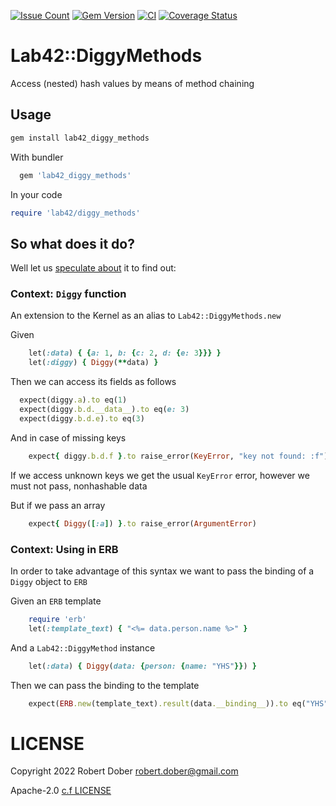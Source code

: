 [![Issue Count](https://codeclimate.com/github/RobertDober/diggy_methods/badges/issue_count.svg)](https://codeclimate.com/github/RobertDober/diggy_methods)
[![Gem Version](http://img.shields.io/gem/v/lab42_diggy_methods.svg)](https://rubygems.org/gems/lab42_diggy_methods)
[![CI](https://github.com/robertdober/diggy_methods/workflows/CI/badge.svg)](https://github.com/robertdober/diggy_methods/actions)
[![Coverage Status](https://coveralls.io/repos/github/RobertDober/diggy_methods/badge.svg?branch=main)](https://coveralls.io/github/RobertDober/diggy_methods?branch=main)


# Lab42::DiggyMethods

Access (nested) hash values by means of method chaining

## Usage

```sh
gem install lab42_diggy_methods
```

With bundler

```ruby
  gem 'lab42_diggy_methods'
```

In your code

```ruby
require 'lab42/diggy_methods'
```


## So what does it do?

Well let us [speculate about](https://github.com/RobertDober/speculate_about) it to find out:

### Context: `Diggy` function

An extension to the Kernel as an alias to `Lab42::DiggyMethods.new`

Given
```ruby
    let(:data) { {a: 1, b: {c: 2, d: {e: 3}}} }
    let(:diggy) { Diggy(**data) }
```

Then we can access its fields as follows
```ruby
  expect(diggy.a).to eq(1)
  expect(diggy.b.d.__data__).to eq(e: 3)
  expect(diggy.b.d.e).to eq(3)
```

And in case of missing keys
```ruby
    expect{ diggy.b.d.f }.to raise_error(KeyError, "key not found: :f")
```

If we access unknown keys we get the usual `KeyError` error, however we must not pass, nonhashable data

But if we pass an array
```ruby
    expect{ Diggy([:a]) }.to raise_error(ArgumentError)
```

### Context: Using in ERB

In order to take advantage of this syntax we want to pass the binding of a `Diggy` object to `ERB`

Given an `ERB` template
```ruby
    require 'erb'
    let(:template_text) { "<%= data.person.name %>" }
```

And a `Lab42::DiggyMethod` instance
```ruby
    let(:data) { Diggy(data: {person: {name: "YHS"}}) }
```

Then we can pass the binding to the template
```ruby
    expect(ERB.new(template_text).result(data.__binding__)).to eq("YHS")
```
# LICENSE

Copyright 2022 Robert Dober robert.dober@gmail.com

Apache-2.0 [c.f LICENSE](LICENSE)
<!-- SPDX-License-Identifier: Apache-2.0-->
